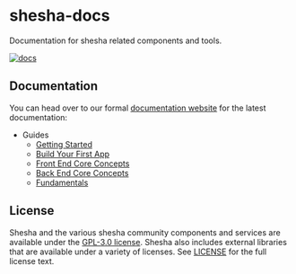 # shesha-docs

Documentation for shesha related components and tools.

[![docs](https://readthedocs.org/projects/shesha-docs/badge/?version=latest)](https://shesha-docs.readthedocs.io/en/latest/?badge=latest)

## Documentation

You can head over to our formal [documentation website](https://shesha-docs.readthedocs.io/en/latest/) for the latest documentation:

- Guides
  - [Getting Started]()
  - [Build Your First App]()
  - [Front End Core Concepts]()
  - [Back End Core Concepts]()
  - [Fundamentals]()

## License

Shesha and the various shesha community components and services are available under the [GPL-3.0 license](https://opensource.org/licenses/GPL-3.0). Shesha also includes external libraries that are available under a variety of licenses. See [LICENSE](https://github.com/boxfusion/shesha-docs/blob/HEAD/LICENSE) for the full license text.
